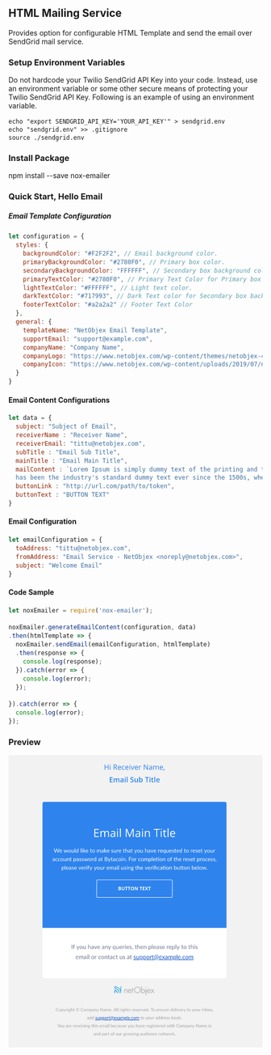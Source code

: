 ## HTML Mailing Service
Provides option for configurable HTML Template and send the email over SendGrid mail service.

### Setup Environment Variables
Do not hardcode your Twilio SendGrid API Key into your code. Instead, use an environment variable or some other secure means of protecting your Twilio SendGrid API Key. Following is an example of using an environment variable.

```
echo "export SENDGRID_API_KEY='YOUR_API_KEY'" > sendgrid.env
echo "sendgrid.env" >> .gitignore
source ./sendgrid.env
```

### Install Package
npm install --save nox-emailer

### Quick Start, Hello Email
##### Email Template Configuration
```javascript
let configuration = {
  styles: {
    backgroundColor: "#F2F2F2", // Email background color.
    primaryBackgroundColor: "#2780F0", // Primary box color.
    secondaryBackgroundColor: "FFFFFF", // Secondary box background color.
    primaryTextColor: "#2780F0", // Primary Text Color for Primary box background color.
    lightTextColor: "#FFFFFF", // Light text color.
    darkTextColor: "#717993", // Dark Text color for Secondary box background color.
    footerTextColor: "#a2a2a2" // Footer Text Color
  },
  general: {
    templateName: "NetObjex Email Template",
    supportEmail: "support@example.com",
    companyName: "Company Name",
    companyLogo: "https://www.netobjex.com/wp-content/themes/netobjex-4/images/nO_Logo.png",
    companyIcon: "https://www.netobjex.com/wp-content/uploads/2019/07/nO_white.png"
  }
}
```

#### Email Content Configurations
```javascript
let data = {
  subject: "Subject of Email",
  receiverName : "Receiver Name",
  receiverEmail: "tittu@netobjex.com",
  subTitle : "Email Sub Title",
  mainTitle : "Email Main Title",
  mailContent : `Lorem Ipsum is simply dummy text of the printing and typesetting industry. Lorem Ipsum
  has been the industry's standard dummy text ever since the 1500s, when an unknown printer took.`,
  buttonLink : "http://url.com/path/to/token",
  buttonText : "BUTTON TEXT"
}
```
#### Email Configuration
```javascript
let emailConfiguration = {
  toAddress: "tittu@netobjex.com",
  fromAddress: "Email Service - NetObjex <noreply@netobjex.com>",
  subject: "Welcome Email"
}
```
#### Code Sample
```javascript
let noxEmailer = require('nox-emailer');

noxEmailer.generateEmailContent(configuration, data)
.then(htmlTemplate => {
  noxEmailer.sendEmail(emailConfiguration, htmlTemplate)
  .then(response => {
    console.log(response);
  }).catch(error => {
    console.log(error);
  });

}).catch(error => {
  console.log(error);
});
```

### Preview
![Email Preview](docs/images/preview.png)

